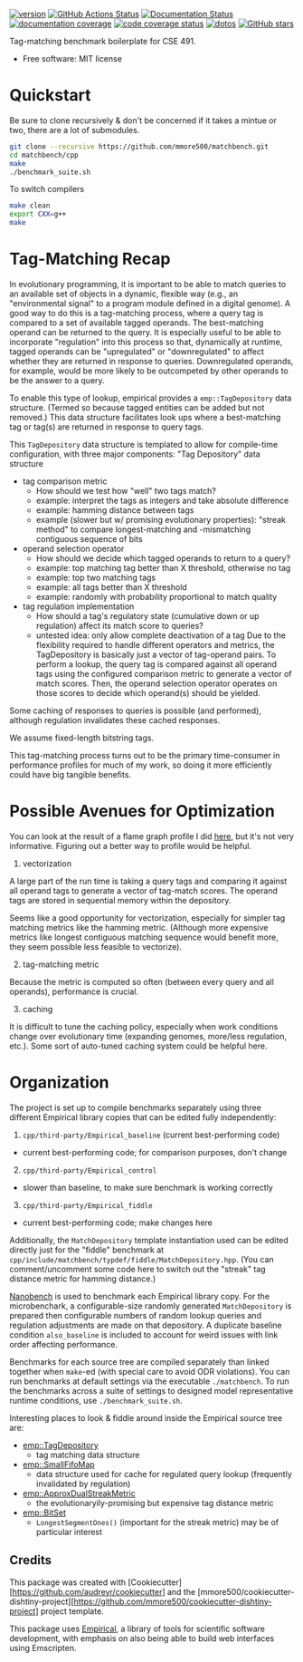 [![version](https://img.shields.io/endpoint?url=https%3A%2F%2Fmmore500.github.io%2Fmatchbench%2Fversion-badge.json)](https://github.com/mmore500/matchbench/releases)
[![GitHub Actions Status](https://github.com/mmore500/matchbench/actions/workflows/CI/badge.svg)](https://github.com/mmore500/matchbench/actions/workflows/CI/)
[![Documentation Status](https://readthedocs.org/projects/matchbench/badge/?version=latest)](https://matchbench.readthedocs.io/en/latest/?badge=latest)
[![documentation coverage](https://img.shields.io/endpoint?url=https%3A%2F%2Fmmore500.github.io%2Fmatchbench%2Fdocumentation-coverage-badge.json)](https://matchbench.readthedocs.io/en/latest/)
[![code coverage status](https://codecov.io/gh/mmore500/matchbench/branch/master/graph/badge.svg)](https://codecov.io/gh/mmore500/matchbench)
[![dotos](https://img.shields.io/endpoint?url=https%3A%2F%2Fmmore500.com%2Fmatchbench%2Fdoto-badge.json)](https://github.com/mmore500/matchbench/search?q=todo+OR+fixme&type=)
[![GitHub stars](https://img.shields.io/github/stars/mmore500/matchbench.svg?style=flat-square&logo=github&label=Stars&logoColor=white)](https://github.com/mmore500/matchbench)

Tag-matching benchmark boilerplate for CSE 491.


-   Free software: MIT license

# Quickstart

Be sure to clone recursively & don't be concerned if it takes a mintue or two, there are a lot of submodules.
```bash
git clone --recursive https://github.com/mmore500/matchbench.git
cd matchbench/cpp
make
./benchmark_suite.sh
```

To switch compilers
```bash
make clean
export CXX=g++
make
```

# Tag-Matching Recap

In evolutionary programming, it is important to be able to match queries to an available set of objects in a dynamic, flexible way (e.g., an "environmental signal" to a program module defined in a digital genome).
A good way to do this is a tag-matching process, where a query tag is compared to a set of available tagged operands.
The best-matching operand can be returned to the query.
It is especially useful to be able to incorporate "regulation" into this process so that, dynamically at runtime, tagged operands can be "upregulated" or "downregulated" to affect whether they are returned in response to queries.
Downregulated operands, for example, would be more likely to be outcompeted by other operands to be the answer to a query.

To enable this type of lookup, empirical provides a `emp::TagDepository` data structure.
(Termed so because tagged entities can be added but not removed.)
This data structure facilitates look ups where a best-matching tag or tag(s) are returned in response to query tags.

This `TagDepository` data structure is templated to allow for compile-time configuration, with three major components:
"Tag Depository" data structure
* tag comparison metric
  * How should we test how "well" two tags match?
  * example: interpret the tags as integers and take absolute difference
  * example: hamming distance between tags
  * example (slower but w/ promising evolutionary properties): "streak method" to compare longest-matching and -mismatching contiguous sequence of bits
* operand selection operator
  * How should we decide which tagged operands to return to a query?
  * example: top matching tag better than X threshold, otherwise no tag
  * example: top two matching tags
  * example: all tags better than X threshold
  * example: randomly with probability proportional to match quality
* tag regulation implementation
  * How should a tag's regulatory state (cumulative down or up regulation) affect its match score to queries?
  * untested idea: only allow complete deactivation of a tag
Due to the flexibility required to handle different operators and metrics, the TagDepository is basically just a vector of tag-operand pairs.
To perform a lookup, the query tag is compared against all operand tags using the configured comparison metric to generate a vector of match scores.
Then, the operand selection operator operates on those scores to decide which operand(s) should be yielded.

Some caching of responses to queries is possible (and performed), although regulation invalidates these cached responses.

We assume fixed-length bitstring tags.

This tag-matching process turns out to be the primary time-consumer in performance profiles for much of my work, so doing it more efficiently could have big tangible benefits.

# Possible Avenues for Optimization

You can look at the result of a flame graph profile I did [here](https://raw.githubusercontent.com/mmore500/matchbench/master/graph.svg), but it's not very informative.
Figuring out a better way to profile would be helpful.

1. vectorization

A large part of the run time is taking a query tags and comparing it against all operand tags to generate a vector of tag-match scores.
The operand tags are stored in sequential memory within the depository.

Seems like a good opportunity for vectorization, especially for simpler tag matching metrics like the hamming metric.
(Although more expensive metrics like longest contiguous matching sequence would benefit more, they seem possible less feasible to vectorize).

2. tag-matching metric

Because the metric is computed so often (between every query and all operands), performance is crucial.

3. caching

It is difficult to tune the caching policy, especially when work conditions
change over evolutionary time (expanding genomes, more/less regulation, etc.).
Some sort of auto-tuned caching system could be helpful here.

# Organization

The project is set up to compile benchmarks separately using three different Empirical library copies that can be edited fully independently:
1. `cpp/third-party/Empirical_baseline` (current best-performing code)
  * current best-performing code; for comparison purposes, don't change
2. `cpp/third-party/Empirical_control`
  * slower than baseline, to make sure benchmark is working correctly
3. `cpp/third-party/Empirical_fiddle`
  * current best-performing code; make changes here

Additionally, the `MatchDepository` template instantiation used can be edited directly just for the "fiddle" benchmark at `cpp/include/matchbench/typdef/fiddle/MatchDepository.hpp`.
(You can comment/uncomment some code here to switch out the "streak" tag distance metric for hamming distance.)

[Nanobench](https://github.com/martinus/nanobench) is used to benchmark each Empirical library copy.
For the microbenchark, a configurable-size randomly generated `MatchDepository` is prepared then configurable numbers of random lookup queries and regulation adjustments are made on that depository.
A duplicate baseline condition `also_baseline` is included to account for weird issues with link order affecting performance.

Benchmarks for each source tree are compiled separately than linked together when `make`-ed (with special care to avoid ODR violations).
You can run benchmarks at default settings via the executable `./matchbench`.
To run the benchmarks across a suite of settings to designed model representative runtime conditions, use `./benchmark_suite.sh`.

Interesting places to look & fiddle around inside the Empirical source tree are:
* [emp::TagDepository](https://github.com/devosoft/Empirical/blob/native-canvas/include/emp/matching/MatchDepository.hpp)
  * tag matching data structure
* [emp::SmallFifoMap](https://github.com/devosoft/Empirical/blob/c366d4f29e0b03d1b697aab78c8a4b444aac3b93/include/emp/datastructs/SmallFifoMap.hpp)
  * data structure used for cache for regulated query lookup (frequently invalidated by regulation)
* [emp::ApproxDualStreakMetric](https://github.com/devosoft/Empirical/blob/91ba797a3ad5ae19b2839155fb9a7823581d69fb/include/emp/matching/matchbin_metrics.hpp#L460)
  * the evolutionaryily-promising but expensive tag distance metric
* [emp::BitSet](https://github.com/devosoft/Empirical/blob/91ba797a3ad5ae19b2839155fb9a7823581d69fb/include/emp/bits/BitSet.hpp#L926)
  * `LongestSegmentOnes()` (important for the streak metric) may be of particular interest

## Credits

This package was created with [Cookiecutter][https://github.com/audreyr/cookiecutter] and the [mmore500/cookiecutter-dishtiny-project][https://github.com/mmore500/cookiecutter-dishtiny-project] project template.

This package uses [Empirical](https://github.com/devosoft/Empirical#readme), a library of tools for scientific software development, with emphasis on also being able to build web interfaces using Emscripten.
